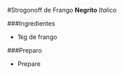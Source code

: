 #Strogonoff de Frango
**Negrito**
_Italico_

###Ingredientes
 - 1kg de frango
 
###Preparo
 - Prepare
 
